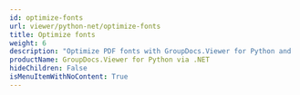 ```yaml
---
id: optimize-fonts
url: viewer/python-net/optimize-fonts
title: Optimize fonts
weight: 6
description: "Optimize PDF fonts with GroupDocs.Viewer for Python and .NET. Improve file size and quality."
productName: GroupDocs.Viewer for Python via .NET
hideChildren: False
isMenuItemWithNoContent: True
---
```


